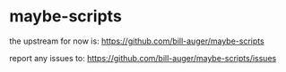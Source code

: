 # maybe-scripts

the upstream for now is:
https://github.com/bill-auger/maybe-scripts

report any issues to:
https://github.com/bill-auger/maybe-scripts/issues
